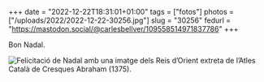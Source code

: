 +++
date = "2022-12-22T18:31:01+01:00"
tags = ["fotos"]
photos = ["/uploads/2022/2022-12-22-30256.jpg"]
slug = "30256"
fedurl = "https://mastodon.social/@carlesbellver/109558514971837786"
+++

Bon Nadal.

<img alt="Felicitació de Nadal amb una imatge dels Reis d’Orient extreta de l’Atles Català de Cresques Abraham (1375)." src="/uploads/2022/2022-12-22-30256.jpg">
